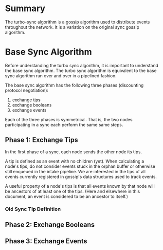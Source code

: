 # Summary

The turbo-sync algorithm is a gossip algorithm used to distribute events throughout the network. It is a variation
on the original sync gossip algorithm.

# Base Sync Algorithm

Before understanding the turbo sync algorithm, it is important to understand the base sync algorithm. The turbo sync
algorithm is equivalent to the base sync algorithm run over and over in a pipelined fashion.

The base sync algorithm has the following three phases (discounting protocol negotiation):

1) exchange tips
2) exchange booleans
3) exchange events

Each of the three phases is symmetrical. That is, the two nodes participating in a sync each perform the same
same steps.

## Phase 1: Exchange Tips

In the first phase of a sync, each node sends the other node its tips.

A tip is defined as an event with no children (yet). When calculating a node's tips, do not consider events stuck in
the orphan buffer or otherwise still enqueued in the intake pipeline. We are interested in the tips of all events
currently registered in gossip's data structures used to track events.

A useful property of a node's tips is that all events known by that node will be ancestors of at least
one of the tips. (Here and elsewhere in this document, an event is considered to be an ancestor to itself.)


### Old Sync Tip Definition



## Phase 2: Exchange Booleans
## Phase 3: Exchange Events